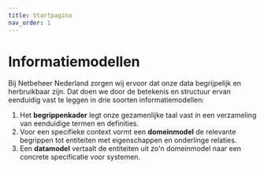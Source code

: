 ```yaml
---
title: Startpagina
nav_order: 1
---
```


# Informatiemodellen

Bij Netbeheer Nederland zorgen wij ervoor dat onze data begrijpelijk en herbruikbaar zijn. Dat doen we door de betekenis en structuur ervan eenduidig vast te leggen in drie soorten informatiemodellen:

1. Het **begrippenkader** legt onze gezamenlijke taal vast in een verzameling van eenduidige termen en definities.
2. Voor een specifieke context vormt een **domeinmodel** de relevante begrippen tot entiteiten met eigenschappen en onderlinge relaties.
3. Een **datamodel** vertaalt de entiteiten uit zo'n domeinmodel naar een concrete specificatie voor systemen.
